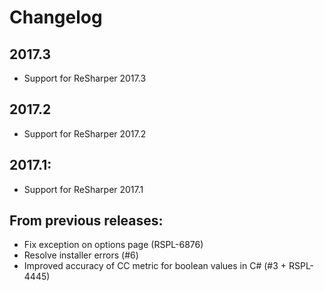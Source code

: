 # Changelog

## 2017.3
- Support for ReSharper 2017.3

## 2017.2
- Support for ReSharper 2017.2

## 2017.1:
- Support for ReSharper 2017.1

## From previous releases:
- Fix exception on options page (RSPL-6876)
- Resolve installer errors (#6)
- Improved accuracy of CC metric for boolean values in C# (#3 + RSPL-4445)